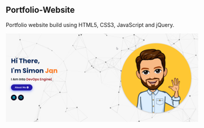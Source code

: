## Portfolio-Website
Portfolio website build using HTML5, CSS3, JavaScript and jQuery.

![Example](assets\images\SimonWebPage.png)

<!-- <h2>📬 Contact</h2>

If you want to contact me, you can reach me through below handles.

&nbsp;&nbsp;<a href="https://www.linkedin.com/in/simon-jan-47097b238/"><img src="https://www.felberpr.com/wp-content/uploads/linkedin-logo.png" width="30"></img></a>

© 2024 Simon Jan


[![forthebadge](https://forthebadge.com/images/badges/built-with-love.svg)](https://forthebadge.com) -->
